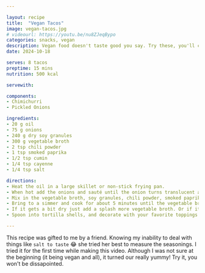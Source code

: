 ```yaml
---

layout: recipe
title:  "Vegan Tacos"
image: vegan-tacos.jpg
# videourl: https://youtu.be/nu8ZJeqBypo
categories: snacks, vegan
description: Vegan food doesn't taste good you say. Try these, you'll change your mind.
date: 2024-10-18

serves: 8 tacos
preptime: 15 mins
nutrition: 500 kcal

servewith:

components:
- Chimichurri
- Pickled Onions

ingredients:
- 20 g oil
- 75 g onions
- 240 g dry soy granules
- 300 g vegetable broth
- 2 tsp chili powder
- 1 tsp smoked paprika
- 1/2 tsp cumin
- 1/4 tsp cayenne
- 1/4 tsp salt

directions:
- Heat the oil in a large skillet or non-stick frying pan.
- When hot add the onions and sauté until the onion turns translucent and just begins to brown, about 5 minutes.
- Mix in the vegetable broth, soy granules, chili powder, smoked paprika, cumin, cayenne, and salt.
- Bring to a simmer and cook for about 5 minutes until the vegetable broth has absorbed and the soy is tender and chewy.
- If it gets a bit dry just add a splash more vegetable broth. Or if it is too wet continue to simmer a little longer until the vegetable broth is absorbed.
- Spoon into tortilla shells, and decorate with your favorite toppings. Enjoy!

---
```


This recipe was gifted to me by a friend. Knowing my inability to deal with things like `salt to taste` 😂 she tried her best to measure the seasonings. I tried it for the first time while making this video. Although I was not sure at the beginning (it being vegan and all), it turned our really yummy! Try it, you won't be dissapointed.
